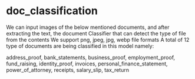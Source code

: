 # doc_classification
We can input images of the below mentioned documents, and after extracting the text, the document Classifier that can detect the type of file from the contents
We support png, jpeg, jpg, webp file formats
A total of 12 type of documents are being classified in this model namely:

address_proof, bank_statements, business_proof, employment_proof, fund_raising, identity_proof, invoices, personal_finance_statement, power_of_attorney, receipts, salary_slip, tax_return
